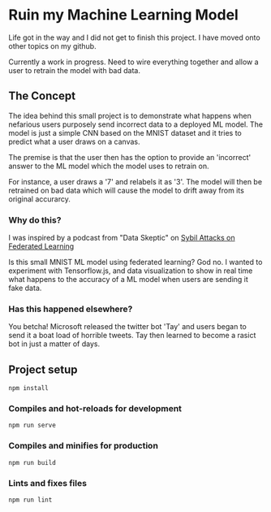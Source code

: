 # Ruin my Machine Learning Model

Life got in the way and I did not get to finish this project.  I have moved onto other topics on my github.

Currently a work in progress. Need to wire everything together and allow a user to retrain the model with bad data.

## The Concept
The idea behind this small project is to demonstrate what happens when nefarious users purposely send incorrect data to a deployed ML model.  The model is just a simple CNN based on the MNIST dataset and it tries to predict what a user draws on a canvas.  

The premise is that the user then has the option to provide an 'incorrect' answer to the ML model which the model uses to retrain on.

For instance, a user draws a '7' and relabels it as '3'.  The model will then be retrained on bad data which will cause the model to drift away from its original accurarcy.

### Why do this?
I was inspired by a podcast from "Data Skeptic" on [Sybil Attacks on Federated Learning]( https://podcasts.google.com/feed/aHR0cHM6Ly9kYXRhc2tlcHRpYy5saWJzeW4uY29tL3Jzcw/episode/MTM1MGRkZGEtOTY3ZC00ODBjLWE4NzctMWRhYTY3Yjc2Zjlh?hl=en&ved=2ahUKEwiz-cy3woztAhXIi54KHdpjDgMQieUEegQIExAF&ep=6)

Is this small MNIST ML model using federated learning? God no.  I wanted to experiment with Tensorflow.js, and data visualization to show in real time what happens to the accuracy of a ML model when users are sending it fake data.

### Has this happened elsewhere?
You betcha!  Microsoft released the twitter bot 'Tay' and users began to send it a boat load of horrible tweets.  Tay then learned to become a rasict bot in just a matter of days.

## Project setup
```
npm install
```

### Compiles and hot-reloads for development
```
npm run serve
```

### Compiles and minifies for production
```
npm run build
```

### Lints and fixes files
```
npm run lint
```
